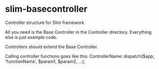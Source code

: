 slim-basecontroller
===================

Controller structure for Slim framework

All you need is the Base Controller in the Controller directory. Everything else is just example code.

Controllers should extend the Base Controller.

Calling controller functions goes like this:
ControllerName::dispatch($app, 'functionName', $param1, $param2, ...);
